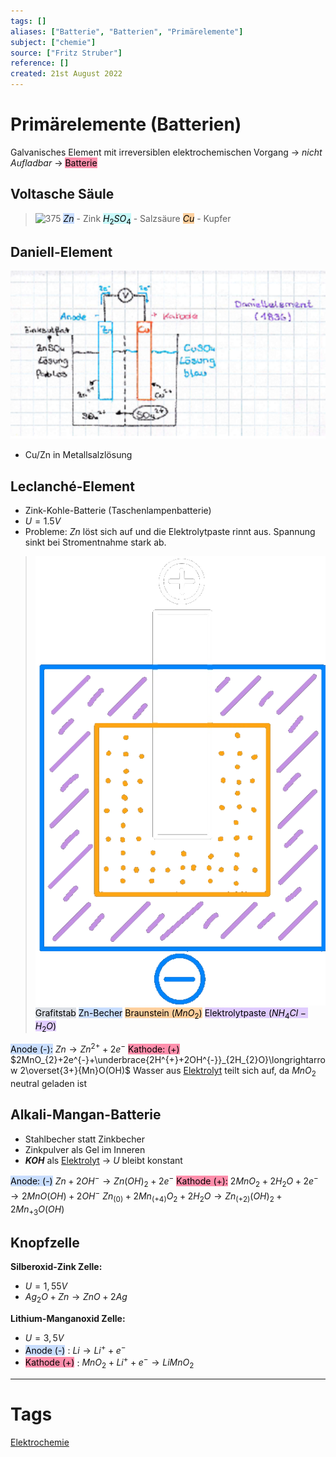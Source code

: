 ```yaml
---
tags: []
aliases: ["Batterie", "Batterien", "Primärelemente"]
subject: ["chemie"]
source: ["Fritz Struber"]
reference: []
created: 21st August 2022
---
```


# Primärelemente (Batterien)
Galvanisches Element mit irreversiblen elektrochemischen Vorgang $\rightarrow$ *nicht Aufladbar* $\rightarrow$ <mark style="background: #FF5582A6;">Batterie</mark> 
## Voltasche Säule
>![375](volt-saeule.png)
<mark style="background: #ADCCFFA6;">$Zn$</mark> - Zink
<mark style="background: #ABF7F7A6;">$H_{2}SO_{4}$</mark> - Salzsäure
<mark style="background: #FFB86CA6;">$Cu$</mark> - Kupfer


## Daniell-Element
![675](assets/DaniellEL.png)
- Cu/Zn in Metallsalzlösung
## Leclanché-Element
- Zink-Kohle-Batterie (Taschenlampenbatterie)
- $U=1.5V$
- Probleme: $Zn$ löst sich auf und die Elektrolytpaste rinnt aus. Spannung sinkt bei Stromentnahme stark ab.
>![350](chemie/assets/lecl-element.png)
><mark style="background: #CACFD9A6;">Grafitstab</mark> 
><mark style="background: #ADCCFFA6;">Zn-Becher</mark> 
><mark style="background: #FFB86CA6;">Braunstein ($MnO_{2}$)</mark> 
><mark style="background: #D2B3FFA6;">Elektrolytpaste ($NH_{4}Cl - H_{2}O$)</mark> 

<mark style="background: #ADCCFFA6;">Anode (-):</mark> $Zn\longrightarrow Zn^{2+}+2e^{-}$
<mark style="background: #FF5582A6;">Kathode: (+)</mark> $2MnO_{2}+2e^{-}+\underbrace{2H^{+}+2OH^{-}}_{2H_{2}O}\longrightarrow 2\overset{3+}{Mn}O(OH)$
Wasser aus [Elektrolyt](chemie/Elektrochemie.md) teilt sich auf, da $MnO_{2}$ neutral geladen ist
## Alkali-Mangan-Batterie
- Stahlbecher statt Zinkbecher
- Zinkpulver als Gel im Inneren
- **$KOH$** als [Elektrolyt](chemie/Elektrochemie.md) $\rightarrow$ $U$ bleibt konstant

<mark style="background: #ADCCFFA6;">Anode: (-)</mark> $Zn + 2OH^{-}\longrightarrow Zn(OH)_{2}+2e^{-}$
<mark style="background: #FF5582A6;">Kathode (+):</mark> $2MnO_{2}+2H_{2}O+2e^{-}\longrightarrow 2MnO(OH)+2OH^{-}$
$Zn_{(0)}+2Mn_{(+4)}O_{2}+2H_{2}O\longrightarrow Zn_{(+2)}(OH)_{2}+2Mn_{+3}O(OH)$

## Knopfzelle
**Silberoxid-Zink Zelle:**
- $U=1,55V$
- $Ag_{2}O+Zn\longrightarrow ZnO+2Ag$

**Lithium-Manganoxid Zelle:**
- $U=3,5V$
- <mark style="background: #ADCCFFA6;">Anode (-)</mark> : $Li\longrightarrow Li^{+}+e^{-}$
- <mark style="background: #FF5582A6;">Kathode (+)</mark> : $MnO_{2}+Li^{+}+e^{-}\longrightarrow LiMnO_{2}$


---
# Tags
[Elektrochemie](chemie/Elektrochemie.md)